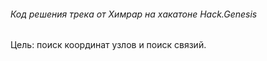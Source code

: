 ###### Код решения трека от Химрар на хакатоне Hack.Genesis

Цель: поиск координат узлов и поиск связий.
